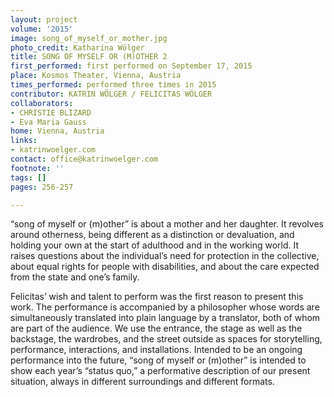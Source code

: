 ```yaml
---
layout: project
volume: '2015'
image: song_of_myself_or_mother.jpg
photo_credit: Katharina Wölger
title: SONG OF MYSELF OR (M)OTHER 2
first_performed: first performed on September 17, 2015
place: Kosmos Theater, Vienna, Austria
times_performed: performed three times in 2015
contributor: KATRIN WÖLGER / FELICITAS WÖLGER
collaborators:
- CHRISTIE BLIZARD
- Eva Maria Gauss
home: Vienna, Austria
links:
- katrinwoelger.com
contact: office@katrinwoelger.com
footnote: ''
tags: []
pages: 256-257

---
```


“song of myself or (m)other” is about a mother and her daughter. It revolves around otherness, being different as a distinction or devaluation, and holding your own at the start of adulthood and in the working world. It raises questions about the individual’s need for protection in the collective, about equal rights for people with disabilities, and about the care expected from the state and one’s family.

Felicitas’ wish and talent to perform was the first reason to present this work. The performance is accompanied by a philosopher whose words are simultaneously translated into plain language by a translator, both of whom are part of the audience. We use the entrance, the stage as well as the backstage, the wardrobes, and the street outside as spaces for storytelling, performance, interactions, and installations. Intended to be an ongoing performance into the future, “song of myself or (m)other” is intended to show each year’s “status quo,” a performative description of our present situation, always in different surroundings and different formats.
